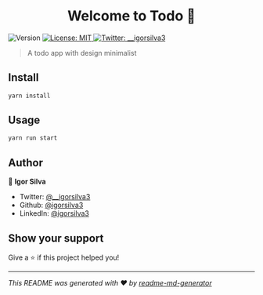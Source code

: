 <h1 align="center">Welcome to Todo 👋</h1>
<p>
  <img alt="Version" src="https://img.shields.io/badge/version-1.0-blue.svg?cacheSeconds=2592000" />
  <a href="#" target="_blank">
    <img alt="License: MIT" src="https://img.shields.io/badge/License-MIT-yellow.svg" />
  </a>
  <a href="https://twitter.com/__igorsilva3" target="_blank">
    <img alt="Twitter: __igorsilva3" src="https://img.shields.io/twitter/follow/__igorsilva3.svg?style=social" />
  </a>
</p>

> A todo app with design minimalist

## Install

```sh
yarn install
```

## Usage

```sh
yarn run start
```

## Author

👤 **Igor Silva**

* Twitter: [@\_\_igorsilva3](https://twitter.com/\_\_igorsilva3)
* Github: [@igorsilva3](https://github.com/igorsilva3)
* LinkedIn: [@igorsilva3](https://linkedin.com/in/igorsilva3)

## Show your support

Give a ⭐️ if this project helped you!

***
_This README was generated with ❤️ by [readme-md-generator](https://github.com/kefranabg/readme-md-generator)_